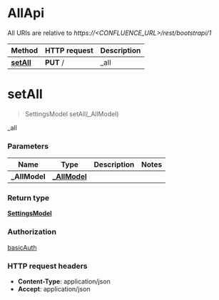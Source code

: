 # AllApi

All URIs are relative to *https://&lt;CONFLUENCE_URL&gt;/rest/bootstrapi/1*

| Method | HTTP request | Description |
|------------- | ------------- | -------------|
| [**setAll**](AllApi.md#setAll) | **PUT** / | _all |


<a name="setAll"></a>
# **setAll**
> SettingsModel setAll(\_AllModel)

_all

### Parameters

|Name | Type | Description  | Notes |
|------------- | ------------- | ------------- | -------------|
| **\_AllModel** | [**_AllModel**](../Models/_AllModel.md)|  | |

### Return type

[**SettingsModel**](../Models/SettingsModel.md)

### Authorization

[basicAuth](../README.md#basicAuth)

### HTTP request headers

- **Content-Type**: application/json
- **Accept**: application/json

